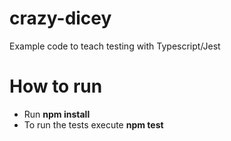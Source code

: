 # crazy-dicey
Example code to teach testing with Typescript/Jest

# How to run
* Run **npm install**
* To run the tests execute **npm test**
